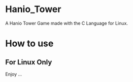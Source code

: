 # Hanio_Tower
A Hanio Tower Game made with the C Language for Linux.

# How to use
## For Linux Only

Enjoy ...
